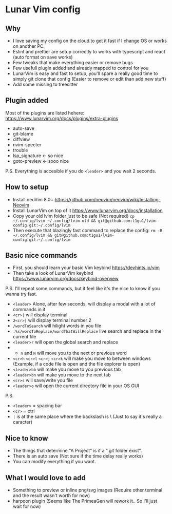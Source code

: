 # Lunar Vim config

## Why

- I love saving my config on the cloud to get it fast if I change OS or works on another PC.
- Eslint and prettier are setup correctly to works with typescript and react (auto format on save works)
- Few tweaks that make everything easier or remove bugs
- Few usefull plugin added and already mapped to control for you
- LunarVim is easy and fast to setup, you'll spare a really good time to simply git clone that config (Easier to remove or edit than add new stuff)
- Add some missing to treesitter

## Plugin added

Most of the plugins are listed hehere: <https://www.lunarvim.org/docs/plugins/extra-plugins>

- auto-save
- git-blame
- diffview
- nvim-specter
- trouble
- lsp_signature <- so nice
- goto-preview <- sooo nice

P.S. Everything is accesible if you do `<leader>` and you wait 2 seconds.

## How to setup

- Install neoVim 8.0+ <https://github.com/neovim/neovim/wiki/Installing-Neovim>
- Install LunarVim on top of it <https://www.lunarvim.org/docs/installation>
- Copy your old lvim folder just to be safe (Not required) `cp ~/.config/lvim ~/.config/lvim-old && git@github.com:t1gu1/lvim-config.git:~/.config/lvim`
- Then execute that blazingly fast command to replace the config: `rm -R ~/.config/lvim && git@github.com:t1gu1/lvim-config.git:~/.config/lvim`

## Basic nice commands

- First, you should learn your basic Vim keybind <https://devhints.io/vim>
- Then take a look of LunarVim keybind <https://www.lunarvim.org/docs/keybind-overview>

P.S. I'll repeat some commands, but it feel like it's the nice to know if you wanna try fast.

- `<leader>` Alone, after few seconds, will display a modal with a lot of commands in it
- `<cr>|` will display terminal 
- `2<cr>|` will display terminal number 2
- `/wordToSearch` will hilight words in you file
- `:%s/wordToReplace/wordThatWillReplace` live search and replace in the current file
- `<leader>r` will open the global search and replace
- - `n` and `N` will move you to the next or previous word
- `<cr>h` `<cr>l` `<cr>j` `<cr>k` will make you move to between windows (Example, if a code file is open and the file explorer is open)
- `<leader>bb` will make you move to you previous tab
- `<leader>bn` will make you move to the next tab
- `<cr>s` will save/write you file
- `<leader>o` will open the current directory file in your OS GUI

P.S.
- `<leader>` = spacing bar
- `<cr>` = ctrl
- `|` is at the same place where the backslash is \ (Just to say it's really a caracter)

## Nice to know

- The things that determine "A Project" is if a ".git folder exist".
- There is an auto save (Not sure if the time delay really works)
- You can modify everything if you want.

## What I would love to add

- Something to preview or inline png/svg images (Require other terminal and the result wasn't worth for now)
- harpoon plugin (Seems like The PrimeaGen will rework it.. So I'll just wait for now)
